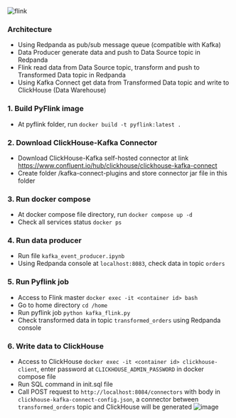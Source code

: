![flink](https://github.com/user-attachments/assets/9e49c418-59e3-4413-9262-05549fb9c0d4)
### Architecture
- Using Redpanda as pub/sub message queue (compatible with Kafka)
- Data Producer generate data and push to Data Source topic in Redpanda
- Flink read data from Data Source topic, transform and push to Transformed Data topic in Redpanda
- Using Kafka Connect get data from Transformed Data topic and write to ClickHouse (Data Warehouse)
### 1. Build PyFlink image
- At pyflink folder, run `docker build -t pyflink:latest .`
### 2. Download ClickHouse-Kafka Connector
- Download ClickHouse-Kafka self-hosted connector at link https://www.confluent.io/hub/clickhouse/clickhouse-kafka-connect
- Create folder /kafka-connect-plugins and store connector jar file in this folder
### 3. Run docker compose
- At docker compose file directory, run `docker compose up -d`
- Check all services status `docker ps`
### 4. Run data producer
- Run file `kafka_event_producer.ipynb`
- Using Redpanda console at `localhost:8083`, check data in topic `orders`
### 5. Run Pyflink job
- Access to Flink master `docker exec -it <container id> bash`
- Go to home directory `cd /home`
- Run pyflink job `python kafka_flink.py`
- Check transformed data in topic `transformed_orders` using Redpanda console
### 6. Write data to ClickHouse
- Access to ClickHouse `docker exec -it <container id> clickhouse-client`, enter password at `CLICKHOUSE_ADMIN_PASSWORD` in docker compose file
- Run SQL command in init.sql file
- Call POST request to `http://localhost:8084/connectors` with body in `clickhouse-kafka-connect-config.json`, a connector between `transformed_orders` topic and ClickHouse will be generated
![image](https://github.com/user-attachments/assets/5f616cec-c316-42eb-81c8-d3d9fdfd33c7)

